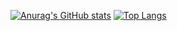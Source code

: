 [![Anurag's GitHub stats](https://github-readme-stats.vercel.app/api?username=noteternal&theme=chartreuse-dark&show_icons=true&show_owner=false)](https://github.com/anuraghazra/github-readme-stats) [![Top Langs](https://github-readme-stats.vercel.app/api/top-langs/?username=noteternal&theme=chartreuse-dark&layout=compact)](https://github.com/anuraghazra/github-readme-stats)
